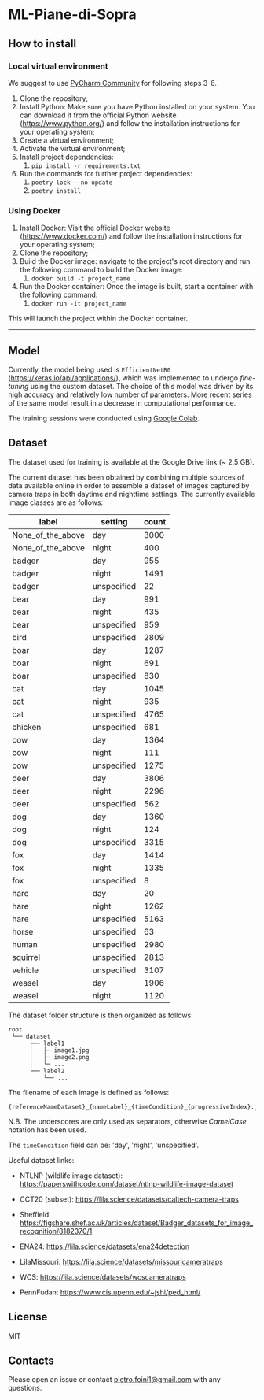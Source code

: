 # ML-Piane-di-Sopra

## How to install

### Local virtual environment

We suggest to use [PyCharm Community](https://www.jetbrains.com/pycharm/download/#section=windows) for following 
steps 3-6.

1. Clone the repository;
2. Install Python: Make sure you have Python installed on your system. You can download it from the official Python 
website (https://www.python.org/) and follow the installation instructions for your operating system;
3. Create a virtual environment;
4. Activate the virtual environment;
5. Install project dependencies: 
   1. `pip install -r requirements.txt`
6. Run the commands for further project dependencies: 
   1. `poetry lock --no-update`
   2. `poetry install`

### Using Docker

1. Install Docker: Visit the official Docker website (https://www.docker.com/) and follow the installation instructions 
for your operating system; 
2. Clone the repository;
3. Build the Docker image: navigate to the project's root directory and run the following command to build the Docker image:
   1. `docker build -t project_name .`
4. Run the Docker container: Once the image is built, start a container with the following command:
   1. `docker run -it project_name`

This will launch the project within the Docker container.

-----

## Model

Currently, the model being used is `EfficientNetB0` (https://keras.io/api/applications/), which
was implemented to undergo *fine-tuning* using the custom dataset. The choice of this model was
driven by its high accuracy and relatively low number of parameters. More recent series of the same
model result in a decrease in computational performance.

The training sessions were conducted using [Google Colab](https://research.google.com/colaboratory/).

## Dataset

The dataset used for training is available at the Google Drive link (~ 2.5 GB).

The current dataset has been obtained by combining multiple sources of data available online in order to assemble a
dataset of images captured by camera traps in both daytime and nighttime settings.
The currently available image classes are as follows:

| label             | setting     | count |
|-------------------|-------------|-------|
| None_of_the_above | day         | 3000  |
| None_of_the_above | night       | 400   |
| badger            | day         | 955   |
| badger            | night       | 1491  |
| badger            | unspecified | 22    |
| bear              | day         | 991   |
| bear              | night       | 435   |
| bear              | unspecified | 959   |
| bird              | unspecified | 2809  |
| boar              | day         | 1287  |
| boar              | night       | 691   |
| boar              | unspecified | 830   |
| cat               | day         | 1045  |
| cat               | night       | 935   |
| cat               | unspecified | 4765  |
| chicken           | unspecified | 681   |
| cow               | day         | 1364  |
| cow               | night       | 111   |
| cow               | unspecified | 1275  |
| deer              | day         | 3806  |
| deer              | night       | 2296  |
| deer              | unspecified | 562   |
| dog               | day         | 1360  |
| dog               | night       | 124   |
| dog               | unspecified | 3315  |
| fox               | day         | 1414  |
| fox               | night       | 1335  |
| fox               | unspecified | 8     |
| hare              | day         | 20    |
| hare              | night       | 1262  |
| hare              | unspecified | 5163  |
| horse             | unspecified | 63    |
| human             | unspecified | 2980  |
| squirrel          | unspecified | 2813  |
| vehicle           | unspecified | 3107  |
| weasel            | day         | 1906  |
| weasel            | night       | 1120  |

The dataset folder structure is then organized as follows:

    root
     └── dataset
          ├── label1
          │   ├─ image1.jpg
          │   ├─ image2.png                              
          │   └─ ...
          └── label2
              └── ...

The filename of each image is defined as follows:

    {referenceNameDataset}_{nameLabel}_{timeCondition}_{progressiveIndex}.jpg

N.B. The underscores are only used as separators, otherwise *CamelCase* notation has been used.

The `timeCondition` field can be: 'day', 'night', 'unspecified'.

Useful dataset links:

- NTLNP (wildlife image dataset): https://paperswithcode.com/dataset/ntlnp-wildlife-image-dataset

- CCT20 (subset): https://lila.science/datasets/caltech-camera-traps

- Sheffield: https://figshare.shef.ac.uk/articles/dataset/Badger_datasets_for_image_recognition/8182370/1

- ENA24: https://lila.science/datasets/ena24detection

- LilaMissouri: https://lila.science/datasets/missouricameratraps

- WCS: https://lila.science/datasets/wcscameratraps

- PennFudan: https://www.cis.upenn.edu/~jshi/ped_html/

## License

MIT

## Contacts

Please open an issue or contact pietro.foini1@gmail.com with any questions.